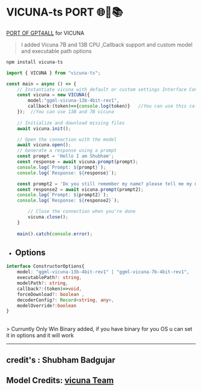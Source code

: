 # VICUNA-ts PORT 🌐🚀📚
[PORT OF GPT4ALL](https://github.com/nomic-ai/gpt4all-ts) for VICUNA

> I added Vicuna 7B and 13B CPU ,Callback support and custom model and executable path options 


```sh
npm install vicuna-ts
```

```typescript
import { VICUNA } from "vicuna-ts";

const main = async () => {
    // Instantiate vicuna with default or custom settings Interface ConstructorOptions
    const vicuna = new VICUNA({
        model:"ggml-vicuna-13b-4bit-rev1",
        callback:(token)=>{console.log(token)}   //You can use this callback as stream processing but its optional
    });  //You can use 13B and 7B vicuna
  
    // Initialize and download missing files
    await vicuna.init();

    // Open the connection with the model
    await vicuna.open();
    // Generate a response using a prompt
    const prompt = 'Hello I am Shubham';
    const response = await vicuna.prompt(prompt);
    console.log(`Prompt: ${prompt}`);
    console.log(`Response: ${response}`);

    const prompt2 = 'Do you still remember my name? please tell me my name';
    const response2 = await vicuna.prompt(prompt2);
    console.log(`Prompt: ${prompt2}`);
    console.log(`Response: ${response2}`);

        // Close the connection when you're done
        vicuna.close();
    }
      
    main().catch(console.error);
```

-  ## Options
```typescript
interface ConstructorOptions{
    model: "ggml-vicuna-13b-4bit-rev1" | "ggml-vicuna-7b-4bit-rev1",
    executablePath?: string,
    modelPath?: string,
    callback?:(token)=>void,
    forceDownload?: boolean ,
    decoderConfig?: Record<string, any>,
    modelOverride?:boolean
}
```


<br>
> Curruntly Only Win Binary added, if you have binary for you OS u can set it in options and it will work

---

## credit's : Shubham Badgujar
## Model Credits: [vicuna Team](https://vicuna.lmsys.org/)

